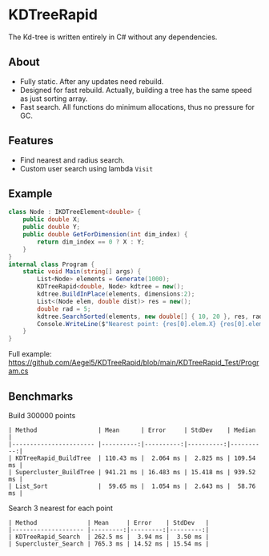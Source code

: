 # KDTreeRapid

The Kd-tree is written entirely in C# without any dependencies.

## About
- Fully static. After any updates need rebuild.
- Designed for fast rebuild. Actually, building a tree has the same speed as just sorting array.
- Fast search. All functions do minimum allocations, thus no pressure for GC.

## Features
- Find nearest and radius search.
- Custom user search using lambda `Visit`

## Example
```csharp
class Node : IKDTreeElement<double> {
    public double X;
    public double Y;
    public double GetForDimension(int dim_index) {
        return dim_index == 0 ? X : Y;
    }
}
internal class Program {
    static void Main(string[] args) {
        List<Node> elements = Generate(1000);
        KDTreeRapid<double, Node> kdtree = new();
        kdtree.BuildInPlace(elements, dimensions:2);
        List<(Node elem, double dist)> res = new();
        double rad = 5;
        kdtree.SearchSorted(elements, new double[] { 10, 20 }, res, rad * rad, max_cnt: 1);
        Console.WriteLine($"Nearest point: {res[0].elem.X} {res[0].elem.Y}");
    }
}
```
Full example: https://github.com/Aegel5/KDTreeRapid/blob/main/KDTreeRapid_Test/Program.cs

## Benchmarks
Build 300000 points
```
| Method                 | Mean      | Error     | StdDev    | Median    |
|----------------------- |----------:|----------:|----------:|----------:|
| KDTreeRapid_BuildTree  | 110.43 ms |  2.064 ms |  2.825 ms | 109.54 ms |
| Supercluster_BuildTree | 941.21 ms | 16.483 ms | 15.418 ms | 939.52 ms |
| List_Sort              |  59.65 ms |  1.054 ms |  2.643 ms |  58.76 ms |
```
Search 3 nearest for each point
```
| Method              | Mean     | Error    | StdDev   |
|-------------------- |---------:|---------:|---------:|
| KDTreeRapid_Search  | 262.5 ms |  3.94 ms |  3.50 ms |
| Supercluster_Search | 765.3 ms | 14.52 ms | 15.54 ms |
```
